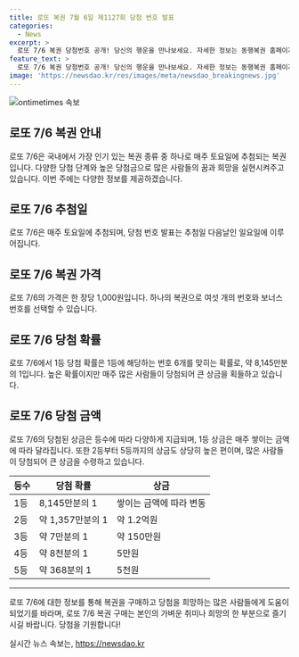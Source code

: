 ```yaml
---
title: 로또 복권 7월 6일 제1127회 당첨 번호 발표
categories:
  - News
excerpt: >
  로또 7/6 복권 당첨번호 공개! 당신의 행운을 만나보세요. 자세한 정보는 동행복권 홈페이지에서 확인하세요.
feature_text: >
  로또 7/6 복권 당첨번호 공개! 당신의 행운을 만나보세요. 자세한 정보는 동행복권 홈페이지에서 확인하세요.
image: 'https://newsdao.kr/res/images/meta/newsdao_breakingnews.jpg'
---
```


<p><img src="https://newsdao.kr/res/images/meta/newsdao_breakingnews.jpg" alt="ontimetimes 속보" /></p>

<h2 data-ke-size="size26">로또 7/6 복권 안내</h2>

<p data-ke-size="size16">로또 7/6은 국내에서 가장 인기 있는 복권 종류 중 하나로 매주 토요일에 추첨되는 복권입니다. 다양한 당첨 단계와 높은 당첨금으로 많은 사람들의 꿈과 희망을 실현시켜주고 있습니다. 이번 주에는 다양한 정보를 제공하겠습니다.</p>

<h2 data-ke-size="size24">로또 7/6 추첨일</h2>

<p data-ke-size="size16">로또 7/6은 매주 토요일에 추첨되며, 당첨 번호 발표는 추첨일 다음날인 일요일에 이루어집니다.</p>

<h2 data-ke-size="size24">로또 7/6 복권 가격</h2>

<p data-ke-size="size16">로또 7/6의 가격은 한 장당 1,000원입니다. 하나의 복권으로 여섯 개의 번호와 보너스 번호를 선택할 수 있습니다.</p>

<h2 data-ke-size="size24">로또 7/6 당첨 확률</h2>

<p data-ke-size="size16">로또 7/6에서 1등 당첨 확률은 1등에 해당하는 번호 6개를 맞히는 확률로, 약 8,145만분의 1입니다. 높은 확률이지만 매주 많은 사람들이 당첨되어 큰 상금을 획들하고 있습니다.</p>

<h2 data-ke-size="size24">로또 7/6 당첨 금액</h2>

<p data-ke-size="size16">로또 7/6의 당첨된 상금은 등수에 따라 다양하게 지급되며, 1등 상금은 매주 쌓이는 금액에 따라 달라집니다. 또한 2등부터 5등까지의 상금도 상당히 높은 편이며, 많은 사람들이 당첨되어 큰 상금을 수령하고 있습니다.</p>

<table>
    <thead>
        <tr>
            <th>등수</th>
            <th>당첨 확률</th>
            <th>상금</th>
        </tr>
    </thead>
    <tbody>
        <tr>
            <td>1등</td>
            <td>8,145만분의 1</td>
            <td>쌓이는 금액에 따라 변동</td>
        </tr>
        <tr>
            <td>2등</td>
            <td>약 1,357만분의 1</td>
            <td>약 1.2억원</td>
        </tr>
        <tr>
            <td>3등</td>
            <td>약 7만분의 1</td>
            <td>약 150만원</td>
        </tr>
        <tr>
            <td>4등</td>
            <td>약 8천분의 1</td>
            <td>5만원</td>
        </tr>
        <tr>
            <td>5등</td>
            <td>약 368분의 1</td>
            <td>5천원</td>
        </tr>
    </tbody>
</table>

<hr data-ke-size="size16">

<p data-ke-size="size16">로또 7/6에 대한 정보를 통해 복권을 구매하고 당첨을 희망하는 많은 사람들에게 도움이 되었기를 바라며, 로또 7/6 복권 구매는 본인의 가벼운 취미나 희망의 한 부분으로 즐기시길 바랍니다. 당첨을 기원합니다!</p>
실시간 뉴스 속보는, <a href="https://newsdao.kr" rel="dofollow">https://newsdao.kr</a>


